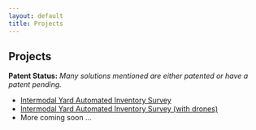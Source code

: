 ```yaml
---
layout: default
title: Projects
---
```


## Projects

**Patent Status:** *Many solutions mentioned are either patented or have a patent pending.*

- [Intermodal Yard Automated Inventory Survey](projects/imdl_ays)
- [Intermodal Yard Automated Inventory Survey (with drones)](projects/imdl_ays_drone)
- More coming soon ... 
